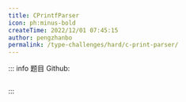 ```yaml
---
title: CPrintfParser
icon: ph:minus-bold
createTime: 2022/12/01 07:45:15
author: pengzhanbo
permalink: /type-challenges/hard/c-print-parser/
---
```


::: info 题目
Github: []()

```ts

```

:::
